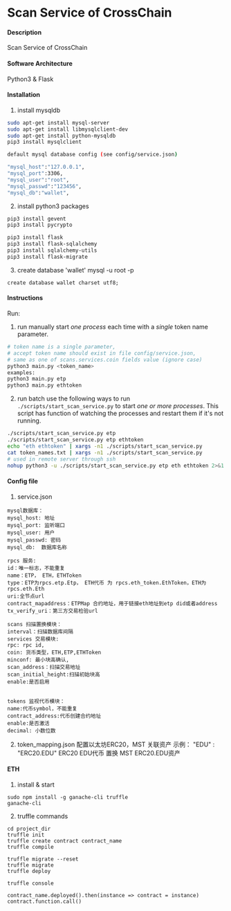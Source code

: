 # Scan Service of CrossChain

#### Description
Scan Service of CrossChain

#### Software Architecture
Python3 & Flask

#### Installation

1. install mysqldb
```bash
sudo apt-get install mysql-server
sudo apt-get install libmysqlclient-dev
sudo apt-get install python-mysqldb
pip3 install mysqlclient

default mysql database config (see config/service.json)

"mysql_host":"127.0.0.1",
"mysql_port":3306,
"mysql_user":"root",
"mysql_passwd":"123456",
"mysql_db":"wallet",
```

2. install python3 packages
```bash
pip3 install gevent
pip3 install pycrypto

pip3 install flask
pip3 install flask-sqlalchemy
pip3 install sqlalchemy-utils
pip3 install flask-migrate
```

3. create database 'wallet'
mysql -u root -p
```
create database wallet charset utf8;
```

#### Instructions

Run:
1. run manually
start _one process_ each time with a _single_ token name parameter.
```bash
# token name is a single parameter,
# accept token name should exist in file config/service.json,
# same as one of scans.services.coin fields value (ignore case)
python3 main.py <token_name>
examples:
python3 main.py etp
python3 main.py ethtoken
```
2. run batch
use the following ways to run `./scripts/start_scan_service.py` to start _one or more processes_.
This script has function of watching the processes and restart them if it's not running.
```bash
./scripts/start_scan_service.py etp
./scripts/start_scan_service.py etp ethtoken
echo "eth ethtoken" | xargs -n1 ./scripts/start_scan_service.py
cat token_names.txt | xargs -n1 ./scripts/start_scan_service.py
# used in remote server through ssh
nohup python3 -u ./scripts/start_scan_service.py etp eth ethtoken 2>&1 &
```

#### Config file
1. service.json
```
mysql数据库：
mysql_host: 地址
mysql_port: 监听端口
mysql_user: 用户
mysql_passwd: 密码
mysql_db:  数据库名称

rpcs 服务:
id：唯一标志，不能重复
name：ETP， ETH，ETHToken
type：ETP为rpcs.etp.Etp， ETH代币 为 rpcs.eth_token.EthToken，ETH为 rpcs.eth.Eth
uri:全节点url
contract_mapaddress：ETPMap 合约地址，用于链接eth地址到etp did或者address
tx_verify_uri：第三方交易检验url

scans 扫描置换模块：
interval：扫描数据库间隔
services 交易模块:
rpc: rpc id,
coin: 货币类型，ETH,ETP,ETHToken
minconf: 最小块高确认,
scan_address：扫描交易地址
scan_initial_height:扫描初始块高
enable:是否启用


tokens 监视代币模块：
name:代币symbol，不能重复
contract_address:代币创建合约地址
enable:是否激活
decimal: 小数位数
```
2. token_mapping.json
配置以太坊ERC20，MST 关联资产
示例：
"EDU" : "ERC20.EDU"
ERC20 EDU代币 置换 MST ERC20.EDU资产

#### ETH
1. install & start
```
sudo npm install -g ganache-cli truffle
ganache-cli
```

2. truffle commands
```
cd project_dir
truffle init
truffle create contract contract_name
truffle compile

truffle migrate --reset
truffle migrate
truffle deploy

truffle console

contract_name.deployed().then(instance => contract = instance)
contract.function.call()
```
